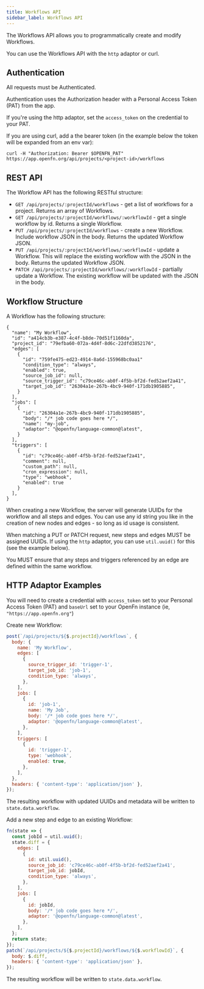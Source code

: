 ```yaml
---
title: Workflows API
sidebar_label: Workflows API
---
```


The Workflows API allows you to programmatically create and modify Workflows.

You can use the Workflows API with the `http` adaptor or curl.

## Authentication

All requests must be Authenticated.

Authentication uses the Authorization header with a Personal Access Token (PAT)
from the app.

If you're using the http adaptor, set the `access_token` on the credential to
your PAT.

If you are using curl, add a the bearer token (in the example below the token
will be expanded from an env var):

```
curl -H "Authorization: Bearer $OPENFN_PAT" https://app.openfn.org/api/projects/<project-id>/workflows
```

## REST API

The Workflow API has the following RESTful structure:

- `GET /api/projects/:projectId/workflows` - get a list of workflows for a
  project. Returns an array of Workflows.
- `GET /api/projects/:projectId/workflows/:workflowId` - get a single workflow
  by id. Returns a single Workflow.
- `PUT /api/projects/:projectId/workflows` - create a new Workflow. Include
  workflow JSON in the body. Returns the updated Workflow JSON.
- `PUT /api/projects/:projectId/workflows/:workflowId` - update a Workflow. This
  will replace the existing workflow with the JSON in the body. Returns the
  updated Workflow JSON.
- `PATCH /api/projects/:projectId/workflows/:workflowId` - partially update a
  Workflow. The existing workflow will be updated with the JSON in the body.

## Workflow Structure

A Workflow has the following structure:

```
{
  "name": "My Workflow",
  "id": "a414cb3b-e387-4c4f-b8de-70d51f1160da",
  "project_id": "79efba60-072a-4d4f-8d6c-22dfd3852176",
  "edges": [
    {
      "id": "759fe475-ed23-4914-8a6d-155968bc0aa1"
      "condition_type": "always",
      "enabled": true,
      "source_job_id": null,
      "source_trigger_id": "c79ce46c-ab0f-4f5b-bf2d-fed52aef2a41",
      "target_job_id": "26304a1e-267b-4bc9-940f-171db1905885",
    }
  ],
  "jobs": [
    {
      "id": "26304a1e-267b-4bc9-940f-171db1905885",
      "body": "/* job code goes here */",
      "name": "my-job",
      "adaptor": "@openfn/language-common@latest",
    }
  ],
  "triggers": [
    {
      "id": "c79ce46c-ab0f-4f5b-bf2d-fed52aef2a41",
      "comment": null,
      "custom_path": null,
      "cron_expression": null,
      "type": "webhook",
      "enabled": true
    }
  ],
}
```

When creating a new Workflow, the server will generate UUIDs for the workflow
and all steps and edges. You can use any id string you like in the creation of
new nodes and edges - so long as id usage is consistent.

When matching a PUT or PATCH request, new steps and edges MUST be assigned
UUIDs. If using the `http` adaptor, you can use `util.uuid()` for this (see the
example below).

You MUST ensure that any steps and triggers referenced by an edge are defined
within the same workflow.

## HTTP Adaptor Examples

You will need to create a credential with `access_token` set to your Personal
Access Token (PAT) and `baseUrl` set to your OpenFn instance (ie,
`"https://app.openfn.org"`)

Create new Workflow:

```js
post(`/api/projects/${$.projectId}/workflows`, {
  body: {
    name: 'My Workflow',
    edges: [
      {
        source_trigger_id: 'trigger-1',
        target_job_id: 'job-1',
        condition_type: 'always',
      },
    ],
    jobs: [
      {
        id: 'job-1',
        name: 'My Job',
        body: '/* job code goes here */',
        adaptor: '@openfn/language-common@latest',
      },
    ],
    triggers: [
      {
        id: 'trigger-1',
        type: 'webhook',
        enabled: true,
      },
    ],
  },
  headers: { 'content-type': 'application/json' },
});
```

The resulting workflow with updated UUIDs and metadata will be written to
`state.data.workflow`.

Add a new step and edge to an existing Workflow:

```js
fn(state => {
  const jobId = util.uuid();
  state.diff = {
    edges: [
      {
        id: util.uuid(),
        source_job_id: 'c79ce46c-ab0f-4f5b-bf2d-fed52aef2a41',
        target_job_id: jobId,
        condition_type: 'always',
      },
    ],
    jobs: [
      {
        id: jobId,
        body: '/* job code goes here */',
        adaptor: '@openfn/language-common@latest',
      },
    ],
  };
  return state;
});
patch(`/api/projects/${$.projectId}/workflows/${$.workflowId}`, {
  body: $.diff,
  headers: { 'content-type': 'application/json' },
});
```

The resulting workflow will be written to `state.data.workflow`.

